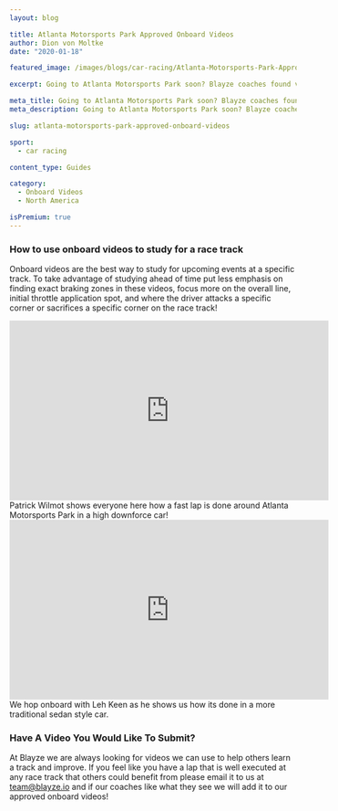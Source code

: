 ```yaml
---
layout: blog

title: Atlanta Motorsports Park Approved Onboard Videos
author: Dion von Moltke
date: "2020-01-18"

featured_image: /images/blogs/car-racing/Atlanta-Motorsports-Park-Approved-Onboard-Videos-compressor.jpg

excerpt: Going to Atlanta Motorsports Park soon? Blayze coaches found videos they approve of watching to study for this race track!

meta_title: Going to Atlanta Motorsports Park soon? Blayze coaches found videos they approve of watching to study for this race track!
meta_description: Going to Atlanta Motorsports Park soon? Blayze coaches found videos they approve of watching to study for this race track!

slug: atlanta-motorsports-park-approved-onboard-videos

sport:
  - car racing

content_type: Guides

category:
  - Onboard Videos
  - North America

isPremium: true
---
```


### How to use onboard videos to study for a race track

Onboard videos are the best way to study for upcoming events at a specific track. To take advantage of studying ahead of time put less emphasis on finding exact braking zones in these videos, focus more on the overall line, initial throttle application spot, and where the driver attacks a specific corner or sacrifices a specific corner on the race track!

<iframe title="Blog iFrame" id="videoIframe" width="560" height="315" src="https://www.youtube.com/embed/Jd1yGfHnvPM" frameborder="0" allow="accelerometer; autoplay; encrypted-media; gyroscope; picture-in-picture" allowfullscreen></iframe>
Patrick Wilmot shows everyone here how a fast lap is done around Atlanta Motorsports Park in a high downforce car!

<iframe title="Blog iFrame" id="videoIframe" width="560" height="315" src="https://www.youtube.com/embed/QL3H0qv9RJ8" frameborder="0" allow="accelerometer; autoplay; encrypted-media; gyroscope; picture-in-picture" allowfullscreen></iframe>
We hop onboard with Leh Keen as he shows us how its done in a more traditional sedan style car.

### Have A Video You Would Like To Submit?

At Blayze we are always looking for videos we can use to help others learn a track and improve. If you feel like you have a lap that is well executed at any race track that others could benefit from please email it to us at team@blayze.io and if our coaches like what they see we will add it to our approved onboard videos!
